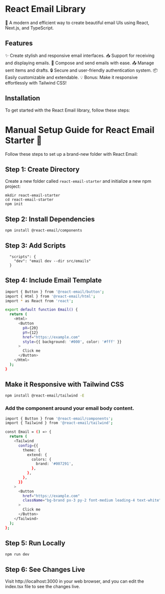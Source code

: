 # React Email Library

📧 A modern and efficient way to create beautiful email UIs using React, Next.js, and TypeScript.

## Features

✨ Create stylish and responsive email interfaces.
📥 Support for receiving and displaying emails.
💌 Compose and send emails with ease.
📤 Manage sent items and drafts.
🔒 Secure and user-friendly authentication system.
📦 Easily customizable and extendable.
💡 Bonus: Make it responsive effortlessly with Tailwind CSS!

## Installation

To get started with the React Email library, follow these steps:

# Manual Setup Guide for React Email Starter 🚀

Follow these steps to set up a brand-new folder with React Email:

## Step 1: Create Directory

Create a new folder called `react-email-starter` and initialize a new npm project:

```shell
mkdir react-email-starter
cd react-email-starter  
npm init
```
## Step 2: Install Dependencies
```shell
npm install @react-email/components
```
## Step 3: Add Scripts
```shell
  "scripts": {
    "dev": "email dev --dir src/emails"
  }
```
## Step 4: Include Email Template
```bash
import { Button } from '@react-email/button';
import { Html } from '@react-email/html';
import * as React from 'react';

export default function Email() {
  return (
    <Html>
      <Button
        pX={20}
        pY={12}
        href="https://example.com"
        style={{ background: '#000', color: '#fff' }}
      >
        Click me
      </Button>
    </Html>
  );
}
```
## Make it Responsive with Tailwind CSS
```bash
npm install @react-email/tailwind -E

```
### Add the component around your email body content.
```bash
import { Button } from '@react-email/components';
import { Tailwind } from '@react-email/tailwind';

const Email = () => {
  return (
    <Tailwind
      config={{
        theme: {
          extend: {
            colors: {
              brand: '#007291',
            },
          },
        },
      }}
    >
      <Button
        href="https://example.com"
        className="bg-brand px-3 py-2 font-medium leading-4 text-white"
      >
        Click me
      </Button>
    </Tailwind>
  );
};

```
## Step 5: Run Locally
```shell
npm run dev
```
## Step 6: See Changes Live
Visit http://localhost:3000 in your web browser, and you can edit the index.tsx file to see the changes live.
